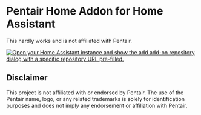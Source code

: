 # Pentair Home Addon for Home Assistant

This hardly works and is not affiliated with Pentair.

[![Open your Home Assistant instance and show the add add-on repository dialog with a specific repository URL pre-filled.](https://my.home-assistant.io/badges/supervisor_add_addon_repository.svg)](https://my.home-assistant.io/redirect/supervisor_add_addon_repository/?repository_url=https%3A%2F%2Fgithub.com%2FThomasLomas%2Fha-pentairhome-addon)

## Disclaimer
This project is not affiliated with or endorsed by Pentair. The use of the Pentair name, logo, or any related trademarks is solely for identification purposes and does not imply any endorsement or affiliation with Pentair.
